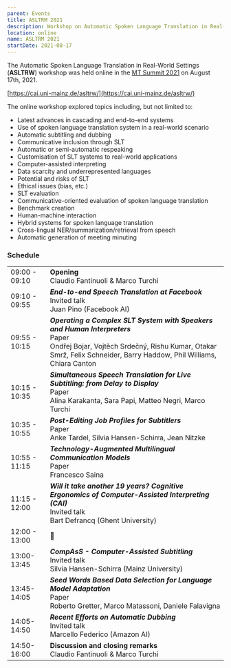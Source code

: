 ```yaml
---
parent: Events
title: ASLTRM 2021
description: Workshop on Automatic Spoken Language Translation in Real-World Settings
location: online
name: ASLTRM 2021
startDate: 2021-08-17
---
```


The Automatic Spoken Language Translation in Real-World Settings (**ASLTRW**) workshop was held online in the [MT Summit 2021](mtsummit2021.md) on August 17th, 2021.

[https://cai.uni-mainz.de/asltrw/](https://cai.uni-mainz.de/asltrw/)

The online workshop explored topics including, but not limited to:

- Latest advances in cascading and end-to-end systems
-  Use of spoken language translation system in a real-world scenario
- Automatic subtitling and dubbing
- Communicative inclusion through SLT
- Automatic or semi-automatic respeaking
- Customisation of SLT systems to real-world applications
- Computer-assisted interpreting
- Data scarcity and underrepresented languages
- Potential and risks of SLT
- Ethical issues (bias, etc.)
- SLT evaluation
- Communicative-oriented evaluation of spoken language translation
- Benchmark creation
- Human-machine interaction
- Hybrid systems for spoken language translation
- Cross-lingual NER/summarization/retrieval from speech
- Automatic generation of meeting minuting

### Schedule

| | |
| -- | -- |
| 09:00 - 09:10 | **Opening** <br>Claudio Fantinuoli & Marco Turchi |
| 09:10 - 09:55 |	***End-to-end Speech Translation at Facebook*** <br>Invited talk <br>Juan Pino (Facebook AI) |
| 09:55 - 10:15 | ***Operating a Complex SLT System with Speakers and Human Interpreters*** <br>Paper <br>Ondřej Bojar, Vojtěch Srdečný, Rishu Kumar, Otakar Smrž, Felix Schneider, Barry Haddow, Phil Williams, Chiara Canton |
| 10:15 - 10:35 | ***Simultaneous Speech Translation for Live Subtitling: from Delay to Display*** <br>Paper <br>Alina Karakanta, Sara Papi, Matteo Negri, Marco Turchi |
| 10:35 - 10:55 | ***Post-Editing Job Profiles for Subtitlers*** <br>Paper <br>Anke Tardel, Silvia Hansen-Schirra, Jean Nitzke |
| 10:55 - 11:15 | ***Technology-Augmented Multilingual Communication Models*** <br>Paper <br>Francesco Saina |
| 11:15 - 12:00 | ***Will it take another 19 years? Cognitive Ergonomics of Computer-Assisted Interpreting (CAI)*** <br>Invited talk <br>Bart Defrancq (Ghent University) |
| 12:00 - 13:00 |	🍴 |
| 13:00-13:45 | ***CompAsS - Computer-Assisted Subtitling*** <br>Invited talk <br>Silvia Hansen-Schirra (Mainz University) |
| 13:45-14:05 |	***Seed Words Based Data Selection for Language Model Adaptation*** <br>Paper <br>Roberto Gretter, Marco Matassoni, Daniele Falavigna |
| 14:05-14:50 | ***Recent Efforts on Automatic Dubbing*** <br>Invited talk <br>Marcello Federico (Amazon AI) |
| 14:50-16:00 | **Discussion and closing remarks** <br>Claudio Fantinuoli & Marco Turchi |
